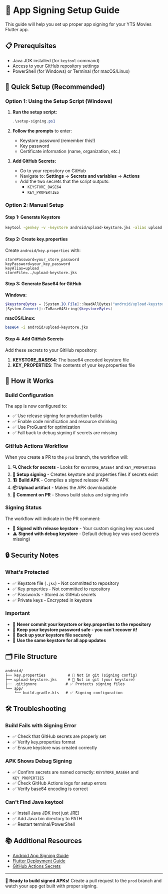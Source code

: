 # 🔐 App Signing Setup Guide

This guide will help you set up proper app signing for your YTS Movies Flutter app.

## 📋 Prerequisites

- Java JDK installed (for `keytool` command)
- Access to your GitHub repository settings
- PowerShell (for Windows) or Terminal (for macOS/Linux)

## 🚀 Quick Setup (Recommended)

### Option 1: Using the Setup Script (Windows)

1. **Run the setup script:**

   ```powershell
   .\setup-signing.ps1
   ```

2. **Follow the prompts** to enter:
   - Keystore password (remember this!)
   - Key password
   - Certificate information (name, organization, etc.)

3. **Add GitHub Secrets:**
   - Go to your repository on GitHub
   - Navigate to: **Settings** → **Secrets and variables** → **Actions**
   - Add the two secrets that the script outputs:
     - `KEYSTORE_BASE64`
     - `KEY_PROPERTIES`

### Option 2: Manual Setup

#### Step 1: Generate Keystore

```bash
keytool -genkey -v -keystore android/upload-keystore.jks -alias upload -keyalg RSA -keysize 2048 -validity 10000
```

#### Step 2: Create key.properties

Create `android/key.properties` with:

```properties
storePassword=your_store_password
keyPassword=your_key_password  
keyAlias=upload
storeFile=../upload-keystore.jks
```

#### Step 3: Generate Base64 for GitHub

**Windows:**

```powershell
$keystoreBytes = [System.IO.File]::ReadAllBytes("android/upload-keystore.jks")
[System.Convert]::ToBase64String($keystoreBytes)
```

**macOS/Linux:**

```bash
base64 -i android/upload-keystore.jks
```

#### Step 4: Add GitHub Secrets

Add these secrets to your GitHub repository:

1. **KEYSTORE_BASE64**: The base64 encoded keystore file
2. **KEY_PROPERTIES**: The contents of your key.properties file

## 📱 How it Works

### Build Configuration

The app is now configured to:

- ✅ Use release signing for production builds
- ✅ Enable code minification and resource shrinking
- ✅ Use ProGuard for optimization
- ✅ Fall back to debug signing if secrets are missing

### GitHub Actions Workflow

When you create a PR to the `prod` branch, the workflow will:

1. **🔍 Check for secrets** - Looks for `KEYSTORE_BASE64` and `KEY_PROPERTIES`
2. **🔐 Setup signing** - Creates keystore and properties files if secrets exist
3. **🏗️ Build APK** - Compiles a signed release APK
4. **📦 Upload artifact** - Makes the APK downloadable
5. **💬 Comment on PR** - Shows build status and signing info

### Signing Status

The workflow will indicate in the PR comment:

- 🔐 **Signed with release keystore** - Your custom signing key was used
- ⚠️ **Signed with debug keystore** - Default debug key was used (secrets missing)

## 🔒 Security Notes

### What's Protected

- ✅ Keystore file (`.jks`) - Not committed to repository
- ✅ Key properties - Not committed to repository  
- ✅ Passwords - Stored as GitHub secrets
- ✅ Private keys - Encrypted in keystore

### Important

- 🚨 **Never commit your keystore or key.properties to the repository**
- 🚨 **Keep your keystore password safe - you can't recover it!**
- 🚨 **Back up your keystore file securely**
- 🚨 **Use the same keystore for all app updates**

## 🗂️ File Structure

```
android/
├── key.properties          # 🚫 Not in git (signing config)
├── upload-keystore.jks     # 🚫 Not in git (your keystore)
├── .gitignore             # ✅ Protects signing files
└── app/
    └── build.gradle.kts   # ✅ Signing configuration
```

## 🛠️ Troubleshooting

### Build Fails with Signing Error

- ✅ Check that GitHub secrets are properly set
- ✅ Verify key.properties format
- ✅ Ensure keystore was created correctly

### APK Shows Debug Signing

- ✅ Confirm secrets are named correctly: `KEYSTORE_BASE64` and `KEY_PROPERTIES`
- ✅ Check GitHub Actions logs for setup errors
- ✅ Verify base64 encoding is correct

### Can't Find Java keytool

- ✅ Install Java JDK (not just JRE)
- ✅ Add Java bin directory to PATH
- ✅ Restart terminal/PowerShell

## 📚 Additional Resources

- [Android App Signing Guide](https://developer.android.com/studio/publish/app-signing)
- [Flutter Deployment Guide](https://flutter.dev/docs/deployment/android)
- [GitHub Actions Secrets](https://docs.github.com/en/actions/security-guides/encrypted-secrets)

---

🎉 **Ready to build signed APKs!** Create a pull request to the `prod` branch and watch your app get built with proper signing.
